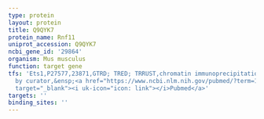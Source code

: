 ```yaml
---
type: protein
layout: protein
title: Q9QYK7
protein_name: Rnf11
uniprot_accession: Q9QYK7
ncbi_gene_id: '29864'
organism: Mus musculus
function: target gene
tfs: 'Ets1,P27577,23871,GTRD; TRED; TRRUST,chromatin immunoprecipitation assay; inferred
  by curator,&ensp;<a href="https://www.ncbi.nlm.nih.gov/pubmed/?term=15707580%5Buid%5D"
  target="_blank"><i uk-icon="icon: link"></i>Pubmed</a>'
targets: ''
binding_sites: ''
---
```

